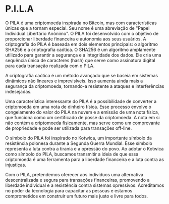 # P.I.L.A
 O PILA é uma criptomoeda inspirada no Bitcoin, mas com características únicas que a tornam especial. Seu nome é uma abreviação de "Papel Individual Libertário Anônimo". O PILA foi desenvolvido com o objetivo de proporcionar liberdade financeira e autonomia aos seus usuários.
A criptografia do PILA é baseada em dois elementos principais: o algoritmo SHA256 e a criptografia caótica. O SHA256 é um algoritmo amplamente utilizado para garantir a segurança e a integridade dos dados. Ele cria uma sequência única de caracteres (hash) que serve como assinatura digital para cada transação realizada com o PILA.

A criptografia caótica é um método avançado que se baseia em sistemas dinâmicos não lineares e imprevisíveis. Isso aumenta ainda mais a segurança da criptomoeda, tornando-a resistente a ataques e interferências indesejadas.

Uma característica interessante do PILA é a possibilidade de converter a criptomoeda em uma nota de dinheiro física. Esse processo envolve o congelamento do valor do PILA na nuvem e a emissão de uma nota física, que funciona como um certificado de posse da criptomoeda. A nota em si não contém a criptomoeda fisicamente, mas serve como um comprovante de propriedade e pode ser utilizada para transações off-line.

O símbolo do PILA foi inspirado no Kotwica, um importante símbolo da resistência polonesa durante a Segunda Guerra Mundial. Esse símbolo representa a luta contra a tirania e a opressão do povo. Ao adotar o Kotwica como símbolo do PILA, buscamos transmitir a ideia de que essa criptomoeda é uma ferramenta para a liberdade financeira e a luta contra as injustiças.

Com o PILA, pretendemos oferecer aos indivíduos uma alternativa descentralizada e segura para transações financeiras, promovendo a liberdade individual e a resistência contra sistemas opressivos. Acreditamos no poder da tecnologia para capacitar as pessoas e estamos comprometidos em construir um futuro mais justo e livre para todos.
